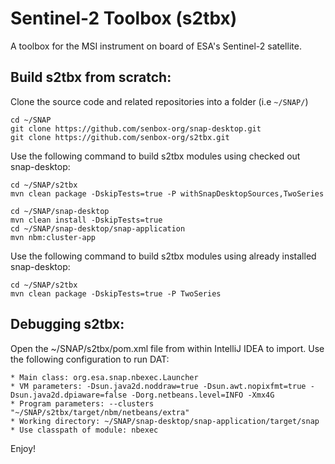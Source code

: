 Sentinel-2 Toolbox (s2tbx)
==========================

A toolbox for the MSI instrument on board of ESA's Sentinel-2 satellite.

## Build s2tbx from scratch: ##

Clone the source code and related repositories into a folder (i.e `~/SNAP/`)

    cd ~/SNAP
	git clone https://github.com/senbox-org/snap-desktop.git
	git clone https://github.com/senbox-org/s2tbx.git
	
Use the following command to build s2tbx modules using checked out snap-desktop:

    cd ~/SNAP/s2tbx
	mvn clean package -DskipTests=true -P withSnapDesktopSources,TwoSeries
	
	cd ~/SNAP/snap-desktop
	mvn clean install -DskipTests=true
	cd ~/SNAP/snap-desktop/snap-application
	mvn nbm:cluster-app

Use the following command to build s2tbx modules using already installed snap-desktop:

    cd ~/SNAP/s2tbx
	mvn clean package -DskipTests=true -P TwoSeries

## Debugging s2tbx: ##

Open the ~/SNAP/s2tbx/pom.xml file from within IntelliJ IDEA to import.
Use the following configuration to run DAT:

    * Main class: org.esa.snap.nbexec.Launcher
    * VM parameters: -Dsun.java2d.noddraw=true -Dsun.awt.nopixfmt=true -Dsun.java2d.dpiaware=false -Dorg.netbeans.level=INFO -Xmx4G
    * Program parameters: --clusters "~/SNAP/s2tbx/target/nbm/netbeans/extra"
    * Working directory: ~/SNAP/snap-desktop/snap-application/target/snap
    * Use classpath of module: nbexec

Enjoy!